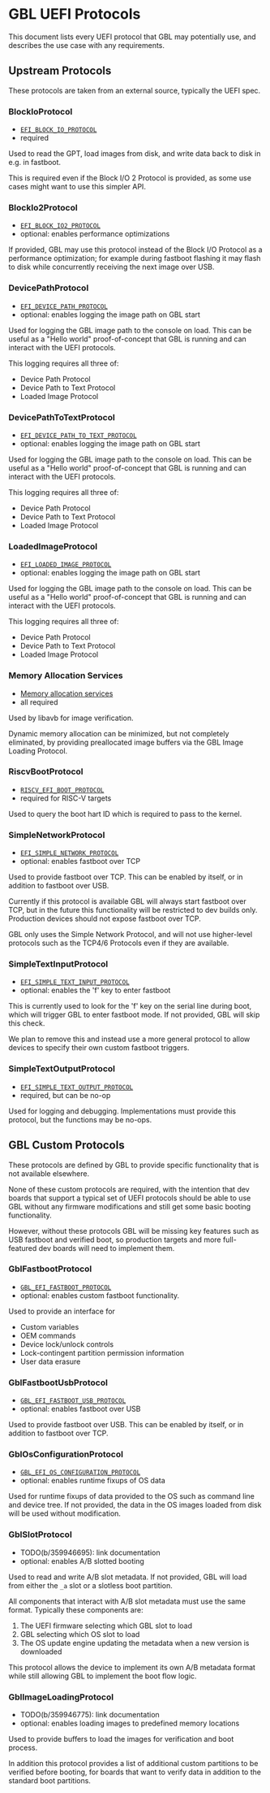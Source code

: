 # GBL UEFI Protocols

This document lists every UEFI protocol that GBL may potentially use, and
describes the use case with any requirements.

## Upstream Protocols

These protocols are taken from an external source, typically the UEFI spec.

### BlockIoProtocol

* [`EFI_BLOCK_IO_PROTOCOL`](https://uefi.org/specs/UEFI/2.10/13_Protocols_Media_Access.html#efi-block-io-protocol)
* required

Used to read the GPT, load images from disk, and write data back to disk in
e.g. in fastboot.

This is required even if the Block I/O 2 Protocol is provided, as some use cases
might want to use this simpler API.

### BlockIo2Protocol

* [`EFI_BLOCK_IO2_PROTOCOL`](https://uefi.org/specs/UEFI/2.10/13_Protocols_Media_Access.html#block-i-o-2-protocol)
* optional: enables performance optimizations

If provided, GBL may use this protocol instead of the Block I/O Protocol as a
performance optimization; for example during fastboot flashing it may flash to
disk while concurrently receiving the next image over USB.

### DevicePathProtocol

* [`EFI_DEVICE_PATH_PROTOCOL`](https://uefi.org/specs/UEFI/2.10/10_Protocols_Device_Path_Protocol.html#efi-device-path-protocol)
* optional: enables logging the image path on GBL start

Used for logging the GBL image path to the console on load. This can be useful
as a "Hello world" proof-of-concept that GBL is running and can interact with
the UEFI protocols.

This logging requires all three of:
* Device Path Protocol
* Device Path to Text Protocol
* Loaded Image Protocol

### DevicePathToTextProtocol

* [`EFI_DEVICE_PATH_TO_TEXT_PROTOCOL`](https://uefi.org/specs/UEFI/2.10/10_Protocols_Device_Path_Protocol.html#device-path-to-text-protocol)
* optional: enables logging the image path on GBL start

Used for logging the GBL image path to the console on load. This can be useful
as a "Hello world" proof-of-concept that GBL is running and can interact with
the UEFI protocols.

This logging requires all three of:
* Device Path Protocol
* Device Path to Text Protocol
* Loaded Image Protocol

### LoadedImageProtocol

* [`EFI_LOADED_IMAGE_PROTOCOL`](https://uefi.org/specs/UEFI/2.10/09_Protocols_EFI_Loaded_Image.html#efi-loaded-image-protocol)
* optional: enables logging the image path on GBL start

Used for logging the GBL image path to the console on load. This can be useful
as a "Hello world" proof-of-concept that GBL is running and can interact with
the UEFI protocols.

This logging requires all three of:
* Device Path Protocol
* Device Path to Text Protocol
* Loaded Image Protocol

### Memory Allocation Services

* [Memory allocation services](https://uefi.org/specs/UEFI/2.10/07_Services_Boot_Services.html#memory-allocation-services)
* all required

Used by libavb for image verification.

Dynamic memory allocation can be minimized, but not completely eliminated, by
providing preallocated image buffers via the GBL Image Loading Protocol.

### RiscvBootProtocol

* [`RISCV_EFI_BOOT_PROTOCOL`](https://github.com/riscv-non-isa/riscv-uefi/blob/main/boot_protocol.adoc)
* required for RISC-V targets

Used to query the boot hart ID which is required to pass to the kernel.

### SimpleNetworkProtocol

* [`EFI_SIMPLE_NETWORK_PROTOCOL`](https://uefi.org/specs/UEFI/2.10/24_Network_Protocols_SNP_PXE_BIS.html#simple-network-protocol)
* optional: enables fastboot over TCP

Used to provide fastboot over TCP. This can be enabled by itself, or in
addition to fastboot over USB.

Currently if this protocol is available GBL will always start fastboot over TCP,
but in the future this functionality will be restricted to dev builds only.
Production devices should not expose fastboot over TCP.

GBL only uses the Simple Network Protocol, and will not use higher-level
protocols such as the TCP4/6 Protocols even if they are available.

### SimpleTextInputProtocol

* [`EFI_SIMPLE_TEXT_INPUT_PROTOCOL`](https://uefi.org/specs/UEFI/2.10/12_Protocols_Console_Support.html#simple-text-input-protocol)
* optional: enables the 'f' key to enter fastboot

This is currently used to look for the 'f' key on the serial line during boot,
which will trigger GBL to enter fastboot mode. If not provided, GBL will skip
this check.

We plan to remove this and instead use a more general protocol to allow devices
to specify their own custom fastboot triggers.

### SimpleTextOutputProtocol

* [`EFI_SIMPLE_TEXT_OUTPUT_PROTOCOL`](https://uefi.org/specs/UEFI/2.10/12_Protocols_Console_Support.html#simple-text-output-protocol)
* required, but can be no-op

Used for logging and debugging. Implementations must provide this protocol, but
the functions may be no-ops.

## GBL Custom Protocols

These protocols are defined by GBL to provide specific functionality that is
not available elsewhere.

None of these custom protocols are required, with the intention that dev boards
that support a typical set of UEFI protocols should be able to use GBL without
any firmware modifications and still get some basic booting functionality.

However, without these protocols GBL will be missing key features such as
USB fastboot and verified boot, so production targets and more full-featured dev
boards will need to implement them.

### GblFastbootProtocol

* [`GBL_EFI_FASTBOOT_PROTOCOL`](./GBL_FASTBOOT_PROTOCOL.md)
* optional: enables custom fastboot functionality.

Used to provide an interface for
* Custom variables
* OEM commands
* Device lock/unlock controls
* Lock-contingent partition permission information
* User data erasure

### GblFastbootUsbProtocol

* [`GBL_EFI_FASTBOOT_USB_PROTOCOL`](./GBL_EFI_FASTBOOT_USB_PROTOCOL.md)
* optional: enables fastboot over USB

Used to provide fastboot over USB. This can be enabled by itself, or in
addition to fastboot over TCP.

### GblOsConfigurationProtocol

* [`GBL_EFI_OS_CONFIGURATION_PROTOCOL`](./gbl_os_configuration_protocol.md)
* optional: enables runtime fixups of OS data

Used for runtime fixups of data provided to the OS such as command line and
device tree. If not provided, the data in the OS images loaded from disk will
be used without modification.

### GblSlotProtocol

* TODO(b/359946695): link documentation
* optional: enables A/B slotted booting

Used to read and write A/B slot metadata. If not provided, GBL will
load from either the `_a` slot or a slotless boot partition.

All components that interact with A/B slot metadata must use the same format.
Typically these components are:

1. The UEFI firmware selecting which GBL slot to load
2. GBL selecting which OS slot to load
3. The OS update engine updating the metadata when a new version is downloaded

This protocol allows the device to implement its own A/B metadata format while
still allowing GBL to implement the boot flow logic.

### GblImageLoadingProtocol

* TODO(b/359946775): link documentation
* optional: enables loading images to predefined memory locations

Used to provide buffers to load the images for verification and boot process.

In addition this protocol provides a list of additional custom partitions to be
verified before booting, for boards that want to verify data in addition to the
standard boot partitions.
